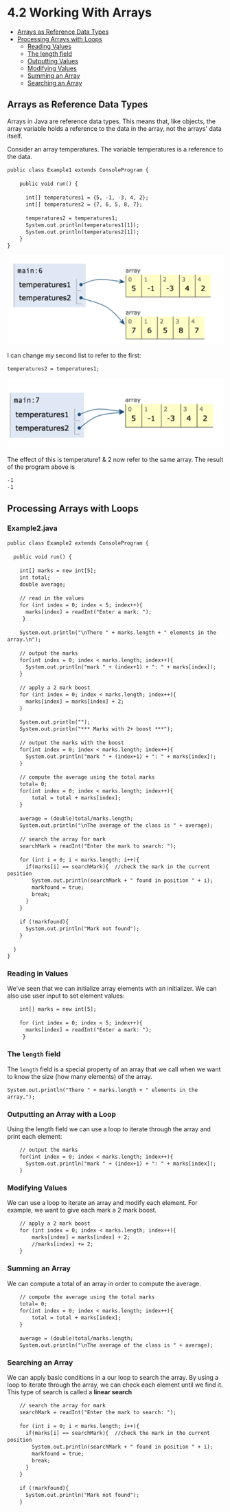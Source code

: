 # 4.2 Working With Arrays

* [Arrays as Reference Data Types](https://github.com/SACHSTech/ICS3U1_lesson_4_2_WorkingWithArrays/main/README.md#arrays-as-reference-data-types)
* [Processing Arrays with Loops](https://github.com/SACHSTech/ICS3U1_lesson_4_2_WorkingWithArrays/blob/main/README.md#processing-arrays-with-loops)
  * [Reading Values](https://github.com/SACHSTech/ICS3U1_lesson_4_2_WorkingWithArrays/blob/main/README.md#reading-in-values)
  * [The length field](https://github.com/SACHSTech/ICS3U1_lesson_4_2_WorkingWithArrays/blob/main/README.md#the-length-field)
  * [Outputting Values](https://github.com/SACHSTech/ICS3U1_lesson_4_2_WorkingWithArrays/blob/main/README.md#outputting-an-array-with-a-loop)
  * [Modifying Values](https://github.com/SACHSTech/ICS3U1_lesson_4_2_WorkingWithArrays/blob/main/README.md#modifying-values)
  * [Summing an Array](https://github.com/SACHSTech/ICS3U1_lesson_4_2_WorkingWithArrays/blob/main/README.md#summing-an-array)
  * [Searching an Array](https://github.com/SACHSTech/ICS3U1_lesson_4_2_WorkingWithArrays/blob/main/README.md#searching-an-array)



## Arrays as Reference Data Types
Arrays in Java are reference data types.  This means that, like objects, the array variable holds a reference to the data in the array, not the arrays' data itself.

Consider an array temperatures.  The variable temperatures is a reference to the data.

```
public class Example1 extends ConsoleProgram {

    public void run() {
      
      int[] temperatures1 = {5, -1, -3, 4, 2};
      int[] temperatures2 = {7, 6, 5, 8, 7};

      temperatures2 = temperatures1;
      System.out.println(temperatures1[1]);
      System.out.println(temperatures2[1]);
    }
}
```

![](4_2_fig1.png)

I can change my second list to refer to the first:
```
temperatures2 = temperatures1;
```
![](4_2_fig2.png)

The effect of this is temperature1 & 2 now refer to the same array.  The result of the program above is 
```
-1
-1
```

## Processing Arrays with Loops

### Example2.java
```
public class Example2 extends ConsoleProgram {

  public void run() {
    
    int[] marks = new int[5];
    int total;
    double average;
    
    // read in the values
    for (int index = 0; index < 5; index++){
      marks[index] = readInt("Enter a mark: ");
     }

    System.out.println("\nThere " + marks.length + " elements in the array.\n");

    // output the marks
    for(int index = 0; index < marks.length; index++){
      System.out.println("mark " + (index+1) + ": " + marks[index]);
    }

    // apply a 2 mark boost
    for (int index = 0; index < marks.length; index++){
      marks[index] = marks[index] + 2;
    }

    System.out.println("");
    System.out.println("*** Marks with 2+ boost ***");

    // output the marks with the boost
    for(int index = 0; index < marks.length; index++){
      System.out.println("mark " + (index+1) + ": " + marks[index]);
    }

    // compute the average using the total marks
    total= 0;
    for(int index = 0; index < marks.length; index++){
        total = total + marks[index];
    }
    
    average = (double)total/marks.length;
    System.out.println("\nThe average of the class is " + average);  

    // search the array for mark
    searchMark = readInt("Enter the mark to search: ");

    for (int i = 0; i < marks.length; i++){
      if(marks[i] == searchMark){  //check the mark in the current position
        System.out.println(searchMark + " found in position " + i);
        markfound = true;
        break;
      }
    }

    if (!markfound){
      System.out.println("Mark not found");
    } 

  }
}
```


### Reading in Values
We've seen that we can initialize array elements with an initializer.  We can also use user input to set element values:

```
    int[] marks = new int[5];
    
    for (int index = 0; index < 5; index++){
      marks[index] = readInt("Enter a mark: ");
     }
```

### The `length` field
The `length` field is a special property of an array that we call when we want to know the size (how many elements) of the array.
```
System.out.println("There " + marks.length + " elements in the array.");
```

### Outputting an Array with a Loop
Using the length field we can use a loop to iterate through the array and print each element:
```
    // output the marks
    for(int index = 0; index < marks.length; index++){
      System.out.println("mark " + (index+1) + ": " + marks[index]);
    }
```

### Modifying Values
We can use a loop to iterate an array and modify each element.  For example, we want to give each mark a 2 mark boost.
```
    // apply a 2 mark boost
    for (int index = 0; index < marks.length; index++){
        marks[index] = marks[index] + 2;
        //marks[index] += 2;
    }
```

### Summing an Array
We can compute a total of an array in order to compute the average.
```
    // compute the average using the total marks
    total= 0;
    for(int index = 0; index < marks.length; index++){
        total = total + marks[index];
    }
    
    average = (double)total/marks.length;
    System.out.println("\nThe average of the class is " + average);    
```

### Searching an Array
We can apply basic conditions in a our loop to search the array.  By using a loop to iterate through the array, we can check each element until we find it.  This type of search is called a **linear search**

```
    // search the array for mark
    searchMark = readInt("Enter the mark to search: ");

    for (int i = 0; i < marks.length; i++){
      if(marks[i] == searchMark){  //check the mark in the current position
        System.out.println(searchMark + " found in position " + i);
        markfound = true;
        break;
      }
    }

    if (!markfound){
      System.out.println("Mark not found");
    }
```


 	











